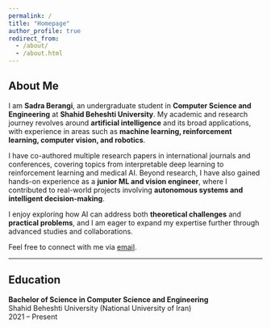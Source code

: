 ```yaml
---
permalink: /
title: "Homepage"
author_profile: true
redirect_from: 
  - /about/
  - /about.html
---
```


## About Me

I am **Sadra Berangi**, an undergraduate student in **Computer Science and Engineering** at **Shahid Beheshti University**. My academic and research journey revolves around **artificial intelligence** and its broad applications, with experience in areas such as **machine learning, reinforcement learning, computer vision, and robotics**.  

I have co-authored multiple research papers in international journals and conferences, covering topics from interpretable deep learning to reinforcement learning and medical AI. Beyond research, I have also gained hands-on experience as a **junior ML and vision engineer**, where I contributed to real-world projects involving **autonomous systems and intelligent decision-making**.  

I enjoy exploring how AI can address both **theoretical challenges** and **practical problems**, and I am eager to expand my expertise further through advanced studies and collaborations.  

Feel free to connect with me via [email](mailto:sadraberangi@gmail.com).  

---

## Education

**Bachelor of Science in Computer Science and Engineering**  
Shahid Beheshti University (National University of Iran)  
2021 – Present  
